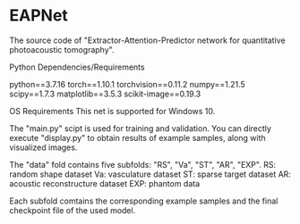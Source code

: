 # EAPNet
The source code of "Extractor-Attention-Predictor network for quantitative photoacoustic tomography".

Python Dependencies/Requirements

python==3.7.16
torch==1.10.1
torchvision==0.11.2
numpy==1.21.5
scipy==1.7.3
matplotlib==3.5.3
scikit-image==0.19.3

OS Requirements
This net is supported for Windows 10.

The "main.py" scipt is used for training and validation.
You can directly execute "display.py" to obtain results of example samples, along with visualized images.

The "data" fold contains five subfolds: "RS", "Va", "ST", "AR", "EXP".
RS: random shape dataset
Va: vasculature dataset
ST: sparse target dataset
AR: acoustic reconstructure dataset
EXP: phantom data

Each subfold comtains the corresponding example samples and the final checkpoint file of the used model.
